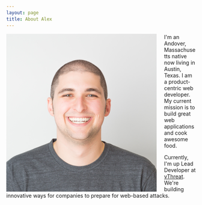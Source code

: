 ```yaml
---
layout: page
title: About Alex 
---
```


<img style='float:left; margin-right: 20px;' src="/assets/images/profile.png" alt='Headshot of Alex'>

I'm an Andover, Massachusetts native now living in Austin, Texas. I am a product-centric web developer. My current mission is to build great web applications and cook awesome food. 

Currently, I'm up Lead Developer at <a href="https://www.vthreat.com/" target="_blank">vThreat</a>. We're building innovative ways for companies to prepare for web-based attacks. 
